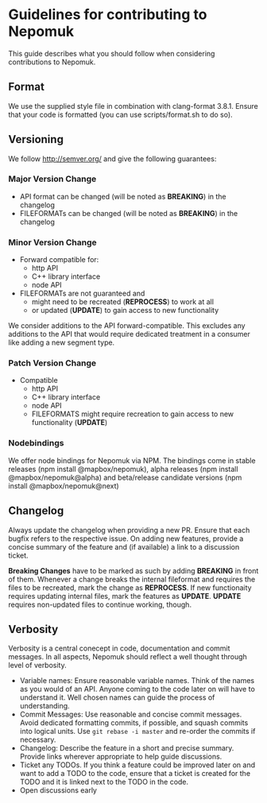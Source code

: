 # Guidelines for contributing to Nepomuk

This guide describes what you should follow when considering contributions to Nepomuk.

## Format

We use the supplied style file in combination with clang-format 3.8.1. Ensure that your code is formatted (you can use scripts/format.sh to do so).

## Versioning

We follow http://semver.org/ and give the following guarantees:

### Major Version Change

- API format can be changed (will be noted as **BREAKING**) in the changelog
- FILEFORMATs can be changed (will be noted as **BREAKING**) in the changelog

### Minor Version Change

- Forward compatible for:
  - http API
  - C++ library interface
  - node API
- FILEFORMATs are not guaranteed and
  -  might need to be recreated (**REPROCESS**) to work at all
  -  or updated (**UPDATE**) to gain access to new functionality

We consider additions to the API forward-compatible. This excludes any additions to the API that would require dedicated treatment in a consumer like adding a new segment type.

### Patch Version Change

- Compatible
  - http API
  - C++ library interface
  - node API
  - FILEFORMATS might require recreation to gain access to new functionality (**UPDATE**)

### Nodebindings

We offer node bindings for Nepomuk via NPM. The bindings come in stable releases (npm install @mapbox/nepomuk), alpha releases (npm install @mapbox/nepomuk@alpha) and beta/release candidate versions (npm install @mapbox/nepomuk@next)

## Changelog

Always update the changelog when providing a new PR. Ensure that each bugfix refers to the respective issue.
On adding new features, provide a concise summary of the feature and (if available) a link to a discussion ticket.

**Breaking Changes** have to be marked as such by adding **BREAKING** in front of them.
Whenever a change breaks the internal fileformat and requires the files to be recreated, mark the change as **REPROCESS**.
If new functionaity requires updating internal files, mark the features as **UPDATE**. **UPDATE** requires non-updated files to continue working, though.

## Verbosity

Verbosity is a central conecept in code, documentation and commit messages. In all aspects, Nepomuk should reflect a well thought through level of verbosity.

 - Variable names: Ensure reasonable variable names. Think of the names as you would of an API. Anyone coming to the code later on will have to understand it. Well chosen names can guide the process of understanding.
 - Commit Messages: Use reasonable and concise commit messages. Avoid dedicated formatting commits, if possible, and squash commits into logical units. Use `git rebase -i master` and re-order the commits if necessary.
 - Changelog: Describe the feature in a short and precise summary. Provide links wherever appropriate to help guide discussions.
 - Ticket any TODOs. If you think a feature could be improved later on and want to add a TODO to the code, ensure that a ticket is created for the TODO and it is linked next to the TODO in the code.
 - Open discussions early

